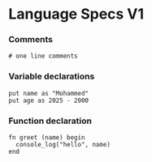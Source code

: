 # Language Specs V1


### Comments
```
# one line comments
```

### Variable declarations 
```
put name as "Mohammed"
put age as 2025 - 2000
```

### Function declaration
```
fn greet (name) begin
  console_log("hello", name) 
end
```
